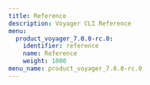```yaml
---
title: Reference
description: Voyager CLI Reference
menu:
  product_voyager_7.0.0-rc.0:
    identifier: reference
    name: Reference
    weight: 1000
menu_name: product_voyager_7.0.0-rc.0
---
```

